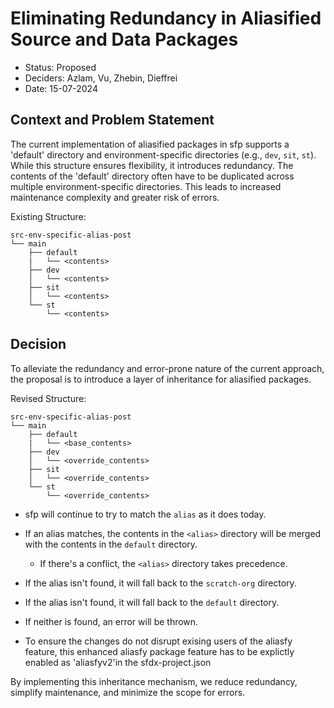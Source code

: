 # Eliminating Redundancy in Aliasified Source and Data Packages

* Status: Proposed
* Deciders: Azlam, Vu, Zhebin, Dieffrei
* Date: 15-07-2024

## Context and Problem Statement

The current implementation of aliasified packages in sfp supports a 'default' directory and environment-specific directories (e.g., `dev`, `sit`, `st`). While this structure ensures flexibility, it introduces redundancy. The contents of the 'default' directory often have to be duplicated across multiple environment-specific directories. This leads to increased maintenance complexity and greater risk of errors.

Existing Structure:

```
src-env-specific-alias-post
└── main
    ├── default
    |   └── <contents>   
    ├── dev
    │   └── <contents>   
    ├── sit
    │   └── <contents>   
    └── st
        └── <contents>   
```

## Decision

To alleviate the redundancy and error-prone nature of the current approach, the proposal is to introduce a layer of inheritance for aliasified packages.

Revised Structure:

```
src-env-specific-alias-post
└── main
    ├── default
    |   └── <base_contents>   
    ├── dev
    │   └── <override_contents>   
    ├── sit
    │   └── <override_contents>   
    └── st
        └── <override_contents>   
```

- sfp will continue to try to match the `alias` as it does today.
- If an alias matches, the contents in the `<alias>` directory will be merged with the contents in the `default` directory.
    - If there's a conflict, the `<alias>` directory takes precedence.
- If the alias isn't found, it will fall back to the `scratch-org` directory.
- If the alias isn't found, it will fall back to the `default` directory.
- If neither is found, an error will be thrown.


- To ensure the changes do not disrupt exising users of the aliasfy feature, this enhanced aliasfy package feature has to be explictly enabled as 'aliasfyv2'in the sfdx-project.json


By implementing this inheritance mechanism, we reduce redundancy, simplify maintenance, and minimize the scope for errors.
